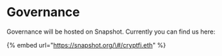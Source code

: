 # Governance

Governance will be hosted on Snapshot. Currently you can find us here:

{% embed url="https://snapshot.org/\#/cryptfi.eth" %}





